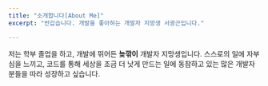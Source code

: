```yaml
---
title: "소개합니다[About Me]"
excerpt: "반갑습니다. 개발을 좋아하는 개발자 지망생 서광근입니다."

---
```


 저는 학부 졸업을 하고, 개발에 뛰어든 **늦깎이** 개발자 지망생입니다.  스스로의 일에 자부심을 느끼고, 코드를 통해 세상을 조금 더 낫게 만드는 일에 동참하고 있는 많은 개발자분들을 따라 성장하고 싶습니다.

